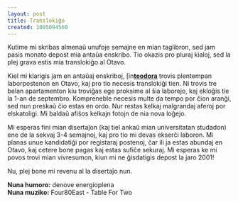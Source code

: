 ```yaml
---
layout: post
title: Translokiĝo
created: 1095094560
---
```

Kutime mi skribas almenaŭ unufoje semajne en mian taglibron, sed jam pasis monato depost mia antaŭa enskribo.  Tio okazis pro pluraj kialoj, sed la plej grava estis mia translokiĝo al Otavo.

Kiel mi klarigis jam en antaŭaj enskriboj, <a href="https://www.livejournal.com/userinfo.bml?user=teodora"><img src="https://stat.livejournal.com/img/userinfo.gif" alt="[info]" width="17" height="17" style="vertical-align: bottom; border: 0;" /></a><a href="https://teodora.livejournal.com/"><b>teodora</b></a> trovis plentempan laborpostenon en Otavo, kaj pro tio necesis translokiĝi tien.  Ni trovis tre belan apartamenton kiu troviĝas ege proksime al ŝia laborejo, kaj ekloĝis tie la 1-an de septembro.  Kompreneble necesis multe da tempo por ĉion aranĝi, sed nun preskaŭ ĉio estas en ordo.  Nur restas kelkaj malgrandaj aferoj por elskatoligi.  Mi baldaŭ afiŝos kelkajn fotojn de nia nova loĝejo.

Mi esperas fini mian disertaĵon (kaj tiel ankaŭ mian universitatan studadon) ene de la sekvaj 3-4 semajnoj, kaj pro tio mi devas ekserĉi laboron.  Mi planas unue kandidatiĝi por registaraj postenoj, ĉar ili ja estas abundaj en Otavo, kaj cetere bone pagas kaj estas sufiĉe sekuraj.  Mi esperas ke mi povos trovi mian vivresumon, kiun mi ne ĝisdatigis depost la jaro 2001!

Nu, plej bone mi revenu al la disertaĵo nun.

**Nuna humoro:** denove energioplena  
**Nuna muziko:** Four80East - Table For Two
